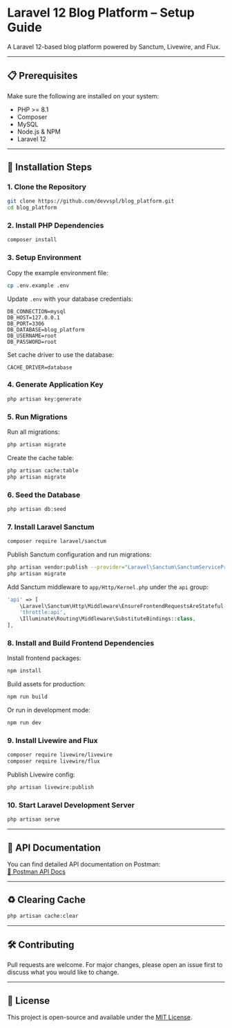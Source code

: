 # Laravel 12 Blog Platform – Setup Guide

A Laravel 12-based blog platform powered by Sanctum, Livewire, and Flux.

---

## 📋 Prerequisites

Make sure the following are installed on your system:

- PHP >= 8.1  
- Composer  
- MySQL  
- Node.js & NPM  
- Laravel 12  

---

## 🚀 Installation Steps

### 1. Clone the Repository

```bash
git clone https://github.com/devvspl/blog_platform.git
cd blog_platform
```

### 2. Install PHP Dependencies

```bash
composer install
```

### 3. Setup Environment

Copy the example environment file:

```bash
cp .env.example .env
```

Update `.env` with your database credentials:

```env
DB_CONNECTION=mysql
DB_HOST=127.0.0.1
DB_PORT=3306
DB_DATABASE=blog_platform
DB_USERNAME=root
DB_PASSWORD=root
```

Set cache driver to use the database:

```env
CACHE_DRIVER=database
```

### 4. Generate Application Key

```bash
php artisan key:generate
```

### 5. Run Migrations

Run all migrations:

```bash
php artisan migrate
```

Create the cache table:

```bash
php artisan cache:table
php artisan migrate
```

### 6. Seed the Database

```bash
php artisan db:seed
```

### 7. Install Laravel Sanctum

```bash
composer require laravel/sanctum
```

Publish Sanctum configuration and run migrations:

```bash
php artisan vendor:publish --provider="Laravel\Sanctum\SanctumServiceProvider"
php artisan migrate
```

Add Sanctum middleware to `app/Http/Kernel.php` under the `api` group:

```php
'api' => [
    \Laravel\Sanctum\Http\Middleware\EnsureFrontendRequestsAreStateful::class,
    'throttle:api',
    \Illuminate\Routing\Middleware\SubstituteBindings::class,
],
```

### 8. Install and Build Frontend Dependencies

Install frontend packages:

```bash
npm install
```

Build assets for production:

```bash
npm run build
```

Or run in development mode:

```bash
npm run dev
```

### 9. Install Livewire and Flux

```bash
composer require livewire/livewire
composer require livewire/flux
```

Publish Livewire config:

```bash
php artisan livewire:publish
```

### 10. Start Laravel Development Server

```bash
php artisan serve
```

---

## 📡 API Documentation

You can find detailed API documentation on Postman:  
[📄 Postman API Docs](https://documenter.getpostman.com/view/36783049/2sAYkBt26x)

---

## ♻️ Clearing Cache

```bash
php artisan cache:clear
```

---

## 🛠️ Contributing

Pull requests are welcome. For major changes, please open an issue first to discuss what you would like to change.

---

## 📄 License

This project is open-source and available under the [MIT License](LICENSE).

